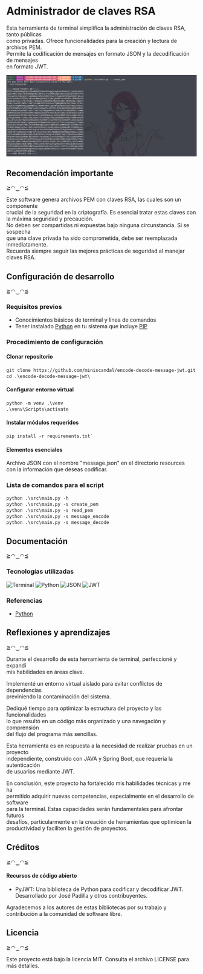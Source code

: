 # Administrador de claves RSA

Esta herramienta de terminal simplifica la administración de claves RSA, tanto públicas  
como privadas. Ofrece funcionalidades para la creación y lectura de archivos PEM.  
Permite la codificación de mensajes en formato JSON y la decodificación de mensajes  
en formato JWT.

<img src="./docs/pictures/terminal-capture.png" width="540">



## Recomendación importante
≧◠‿◠≦

Este software genera archivos PEM con claves RSA, las cuales son un componente  
crucial de la seguridad en la criptografía. Es esencial tratar estas claves con  
la máxima seguridad y precaución.  
No deben ser compartidas ni expuestas bajo ninguna circunstancia. Si se sospecha  
que una clave privada ha sido comprometida, debe ser reemplazada inmediatamente.  
Recuerda siempre seguir las mejores prácticas de seguridad al manejar claves RSA.


## Configuración de desarrollo
 ≧◠‿◠≦

### Requisitos previos

* Conocimientos básicos de terminal y línea de comandos
* Tener instalado [Python](https://www.python.org/) en tu sistema que incluye [PIP](https://pypi.org/project/pip/)

### Procedimiento de configuración

#### Clonar repositorio

```
git clone https://github.com/miniscandal/encode-decode-message-jwt.git
cd .\encode-decode-message-jwt\
```

#### Configurar entorno virtual

```
python -m venv .\venv
.\venv\Scripts\activate
```

#### Instalar módulos requeridos

```
pip install -r requirements.txt`
```

#### Elementos esenciales

Archivo JSON con el nombre "message.json" en el directorio resources  
con la información que deseas codificar.


### Lista de comandos para el script

```
python .\src\main.py -h
python .\src\main.py -s create_pem
python .\src\main.py -s read_pem
python .\src\main.py -s message_encode
python .\src\main.py -s message_decode
```



## Documentación 
 ≧◠‿◠≦


### Tecnologías utilizadas
![Terminal](https://img.shields.io/badge/Terminal-%23474745.svg?style=for-the-badge)
![Python](https://img.shields.io/badge/Python-%233776AB.svg?style=for-the-badge&logo=python&logoColor=white)
![JSON](https://img.shields.io/badge/JSON-%2348494a.svg?style=for-the-badge)
![JWT](https://img.shields.io/badge/JWT-%2300aa00.svg?style=for-the-badge)


### Referencias

* [Python](https://www.python.org/)



## Reflexiones y aprendizajes

≧◠‿◠≦

Durante el desarrollo de esta herramienta de terminal, perfeccioné y expandí  
mis habilidades en áreas clave.

Implementé un entorno virtual aislado para evitar conflictos de dependencias  
previniendo la contaminación del sistema.

Dediqué tiempo para optimizar la estructura del proyecto y las funcionalidades  
lo que resultó en un código más organizado y una navegación y comprensión  
del flujo del programa más sencillas.

Esta herramienta es en respuesta a la necesidad de realizar pruebas en un proyecto  
independiente, construido con JAVA y Spring Boot, que requería la autenticación  
de usuarios mediante JWT.

En conclusión, este proyecto ha fortalecido mis habilidades técnicas y me ha  
permitido adquirir nuevas competencias, especialmente en el desarrollo de software  
para la terminal. Estas capacidades serán fundamentales para afrontar futuros  
desafíos, particularmente en la creación de herramientas que optimicen la  
productividad y faciliten la gestión de proyectos.



## Créditos

≧◠‿◠≦

#### Recursos de código abierto

* PyJWT: Una biblioteca de Python para codificar y decodificar JWT.  
  Desarrollado por José Padilla y otros contribuyentes.

Agradecemos a los autores de estas bibliotecas por su trabajo y contribución a la comunidad de
software libre.



## Licencia

≧◠‿◠≦

Este proyecto está bajo la licencia MIT. Consulta el archivo LICENSE para más detalles.
